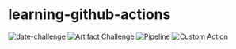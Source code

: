 ﻿# learning-github-actions
[![date-challenge](https://github.com/jackjduggan/learning-github-actions/actions/workflows/date-challenge.yaml/badge.svg)](https://github.com/jackjduggan/learning-github-actions/actions/workflows/date-challenge.yaml)
[![Artifact Challenge](https://github.com/jackjduggan/learning-github-actions/actions/workflows/artifact-challenge.yaml/badge.svg)](https://github.com/jackjduggan/learning-github-actions/actions/workflows/artifact-challenge.yaml)
[![Pipeline](https://github.com/jackjduggan/learning-github-actions/actions/workflows/pipeline.yaml/badge.svg)](https://github.com/jackjduggan/learning-github-actions/actions/workflows/pipeline.yaml)
[![Custom Action](https://github.com/jackjduggan/learning-github-actions/actions/workflows/custom.yaml/badge.svg)](https://github.com/jackjduggan/learning-github-actions/actions/workflows/custom.yaml)
